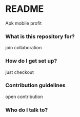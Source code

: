 # README #

Apk mobile profit
### What is this repository for? ###

join collaboration

### How do I get set up? ###

just checkout
### Contribution guidelines ###

open contribution
### Who do I talk to? ###

